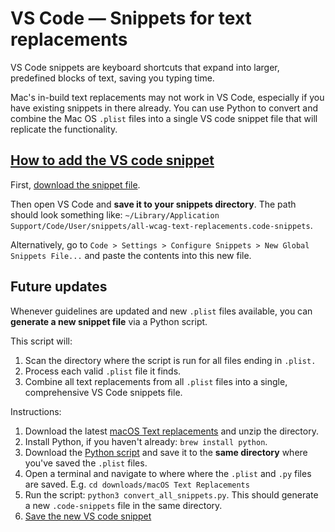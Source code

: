 # VS Code — Snippets for text replacements

VS Code snippets are keyboard shortcuts that expand into larger, predefined blocks of text, saving you typing time.

Mac's in-build text replacements may not work in VS Code, especially if you have existing snippets in there already. You can use Python to convert and combine the Mac OS `.plist` files into a single VS code snippet file that will replicate the functionality.

## [How to add the VS code snippet](#how-to-add-the-vs-code-snippet)

First, [download the snippet file](all-wcag-text-replacements.code-snippets).

Then open VS Code and **save it to your snippets directory**. The path should look something like: `~/Library/Application Support/Code/User/snippets/all-wcag-text-replacements.code-snippets`.

Alternatively, go to `Code > Settings > Configure Snippets > New Global Snippets File...` and paste the contents into this new file.

## Future updates

Whenever guidelines are updated and new `.plist` files available, you can **generate a new snippet file** via a Python script.

This script will:
1. Scan the directory where the script is run for all files ending in `.plist.`
2. Process each valid `.plist` file it finds.
3. Combine all text replacements from all `.plist` files into a single, comprehensive VS Code snippets file.

Instructions: 

1. Download the latest [macOS Text replacements](macOS-Text-Replacements) and unzip the directory.
2. Install Python, if you haven't already: `brew install python`.
3. Download the [Python script](convert_all_snippets.py) and save it to the **same directory** where you've saved the `.plist` files.
4. Open a terminal and navigate to where where the `.plist` and `.py` files are saved. E.g. `cd downloads/macOS Text Replacements`
5. Run the script: `python3 convert_all_snippets.py`. This should generate a new `.code-snippets` file in the same directory.
6. [Save the new VS code snippet](#how-to-add-the-vs-code-snippet)
